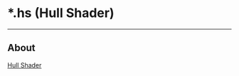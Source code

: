 # *.hs (Hull Shader)

___

## About

[Hull Shader](https://learn.microsoft.com/en-us/windows/uwp/graphics-concepts/hull-shader-stage--hs-)
